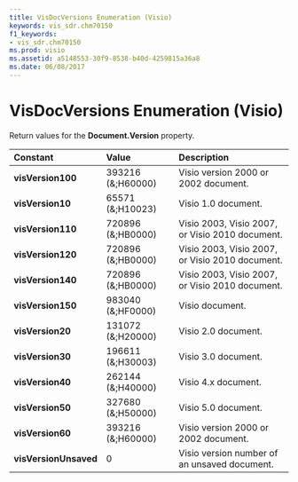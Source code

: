 ```yaml
---
title: VisDocVersions Enumeration (Visio)
keywords: vis_sdr.chm70150
f1_keywords:
- vis_sdr.chm70150
ms.prod: visio
ms.assetid: a5148553-30f9-8538-b40d-4259815a36a8
ms.date: 06/08/2017
---
```



# VisDocVersions Enumeration (Visio)

Return values for the  **Document.Version** property.



|**Constant**|**Value**|**Description**|
|:-----|:-----|:-----|
| **visVersion100**|393216 (&;H60000)|Visio version 2000 or 2002 document.|
| **visVersion10**|65571 (&;H10023)|Visio 1.0 document.|
| **visVersion110**|720896 (&;HB0000)| Visio 2003, Visio 2007, or Visio 2010 document.|
| **visVersion120**|720896 (&;HB0000)| Visio 2003, Visio 2007, or Visio 2010 document.|
| **visVersion140**|720896 (&;HB0000)| Visio 2003, Visio 2007, or Visio 2010 document.|
| **visVersion150**|983040 (&;HF0000)|Visio document.|
| **visVersion20**|131072 (&;H20000)|Visio 2.0 document.|
| **visVersion30**|196611 (&;H30003)|Visio 3.0 document.|
| **visVersion40**|262144 (&;H40000)|Visio 4.x document.|
| **visVersion50**|327680 (&;H50000)|Visio 5.0 document.|
| **visVersion60**|393216 (&;H60000)|Visio version 2000 or 2002 document.|
| **visVersionUnsaved**|0|Visio version number of an unsaved document.|

